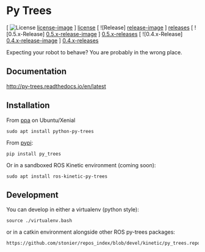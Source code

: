 # Py Trees

[ ![License] [license-image] ] [license]
[ ![Release] [release-image] ] [releases]
[ ![0.5.x-Release] [0.5.x-release-image] ] [0.5.x-releases]
[ ![0.4.x-Release] [0.4.x-release-image] ] [0.4.x-releases]

[license-image]: https://img.shields.io/pypi/l/Django.svg?style=plastic
[license]: LICENSE

[release-image]: http://img.shields.io/badge/latest-devel-blue.svg?style=plastic
[releases]: https://github.com/stonier/py_trees
[0.5.x-release-image]: http://img.shields.io/badge/release-0.5.x-blue.svg?style=plastic
[0.5.x-releases]: https://github.com/stonier/py_trees/tree/release/0.5-kinetic
[0.4.x-release-image]: http://img.shields.io/badge/release-0.4.x-blue.svg?style=plastic
[0.4.x-releases]: https://github.com/stonier/py_trees/tree/release/0.4-indigo-kinetic

Expecting your robot to behave? You are probably in the wrong place.

## Documentation

http://py-trees.readthedocs.io/en/latest

## Installation

From [ppa](https://launchpad.net/~d-stonier/+archive/ubuntu/snorriheim) on Ubuntu/Xenial

```
sudo apt install python-py-trees
```

From [pypi](https://pypi.python.org/pypi/py_trees):

```
pip install py_trees
```

Or in a sandboxed ROS Kinetic environment (coming soon):

```
sudo apt install ros-kinetic-py-trees
```

## Development

You can develop in either a virtualenv (python style):

```
source ./virtualenv.bash
```

or in a catkin environment alongside other ROS py-trees packages:

    https://github.com/stonier/repos_index/blob/devel/kinetic/py_trees.repos.


